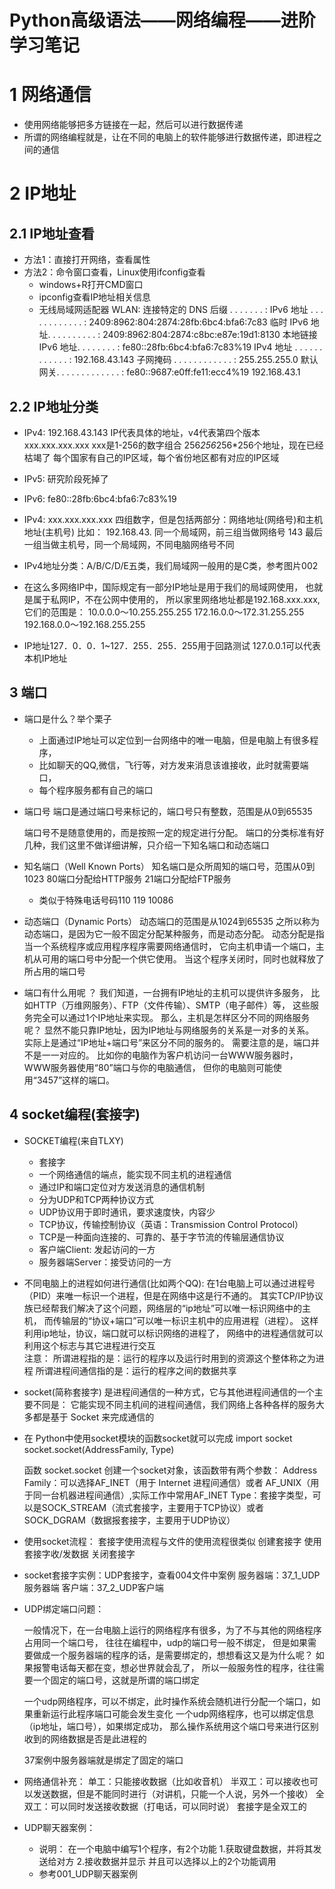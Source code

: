 # **Python高级语法——网络编程——进阶学习笔记**

# 1 网络通信
- 使用网络能够把多方链接在一起，然后可以进行数据传递
- 所谓的网络编程就是，让在不同的电脑上的软件能够进行数据传递，即进程之间的通信

# 2 IP地址

## 2.1 IP地址查看
- 方法1：直接打开网络，查看属性
- 方法2：命令窗口查看，Linux使用ifconfig查看
    - windows+R打开CMD窗口
    - ipconfig查看IP地址相关信息
    - 无线局域网适配器 WLAN:
       连接特定的 DNS 后缀 . . . . . . . :
       IPv6 地址 . . . . . . . . . . . . : 2409:8962:804:2874:28fb:6bc4:bfa6:7c83
       临时 IPv6 地址. . . . . . . . . . : 2409:8962:804:2874:c8bc:e87e:19d1:8130
       本地链接 IPv6 地址. . . . . . . . : fe80::28fb:6bc4:bfa6:7c83%19
       IPv4 地址 . . . . . . . . . . . . : 192.168.43.143
       子网掩码  . . . . . . . . . . . . : 255.255.255.0
       默认网关. . . . . . . . . . . . . : fe80::9687:e0ff:fe11:ecc4%19
                                           192.168.43.1
                                           
## 2.2 IP地址分类
- IPv4: 192.168.43.143
    IP代表具体的地址，v4代表第四个版本 
    xxx.xxx.xxx.xxx   xxx是1-256的数字组合 256*256*256*256个地址，现在已经枯竭了
    每个国家有自己的IP区域，每个省份地区都有对应的IP区域                                    
- IPv5: 研究阶段死掉了
- IPv6: fe80::28fb:6bc4:bfa6:7c83%19

- IPv4: xxx.xxx.xxx.xxx 
    四组数字，但是包括两部分：网络地址(网络号)和主机地址(主机号)
    比如：
    192.168.43. 同一个局域网，前三组当做网络号
    143 最后一组当做主机号，同一个局域网，不同电脑网络号不同

- IPv4地址分类：A/B/C/D/E五类，我们局域网一般用的是C类，参考图片002

- 在这么多网络IP中，国际规定有一部分IP地址是用于我们的局域网使用，
    也就是属于私网IP，不在公网中使用的，
    所以家里网络地址都是192.168.xxx.xxx,它们的范围是： 
    10.0.0.0～10.255.255.255
    172.16.0.0～172.31.255.255
    192.168.0.0～192.168.255.255
    
- IP地址127．0．0．1~127．255．255．255用于回路测试
    127.0.0.1可以代表本机IP地址


## 3 端口
- 端口是什么？举个栗子
    - 上面通过IP地址可以定位到一台网络中的唯一电脑，但是电脑上有很多程序，
    - 比如聊天的QQ,微信，飞行等，对方发来消息该谁接收，此时就需要端口，
    - 每个程序服务都有自己的端口

- 端口号
    端口是通过端口号来标记的，端口号只有整数，范围是从0到65535
    
    端口号不是随意使用的，而是按照一定的规定进行分配。
    端口的分类标准有好几种，我们这里不做详细讲解，只介绍一下知名端口和动态端口

- 知名端口（Well Known Ports）
    知名端口是众所周知的端口号，范围从0到1023
    80端口分配给HTTP服务
    21端口分配给FTP服务
    - 类似于特殊电话号码110 119 10086
    
- 动态端口（Dynamic Ports）
    动态端口的范围是从1024到65535
    之所以称为动态端口，是因为它一般不固定分配某种服务，而是动态分配。
    动态分配是指当一个系统程序或应用程序程序需要网络通信时，
    它向主机申请一个端口，主机从可用的端口号中分配一个供它使用。
    当这个程序关闭时，同时也就释放了所占用的端口号
    
- 端口有什么用呢 ？ 
    我们知道，一台拥有IP地址的主机可以提供许多服务，
    比如HTTP（万维网服务）、FTP（文件传输）、SMTP（电子邮件）等，
    这些服务完全可以通过1个IP地址来实现。
    那么，主机是怎样区分不同的网络服务呢？
    显然不能只靠IP地址，因为IP地址与网络服务的关系是一对多的关系。
    实际上是通过“IP地址+端口号”来区分不同的服务的。 
    需要注意的是，端口并不是一一对应的。
    比如你的电脑作为客户机访问一台WWW服务器时，
    WWW服务器使用“80”端口与你的电脑通信，
    但你的电脑则可能使用“3457”这样的端口。
    
## 4 socket编程(套接字)

- SOCKET编程(来自TLXY)
    - 套接字
    - 一个网络通信的端点，能实现不同主机的进程通信
    - 通过IP和端口定位对方发送消息的通信机制
    - 分为UDP和TCP两种协议方式
    - UDP协议用于即时通讯，要求速度快，内容少
    - TCP协议，传输控制协议（英语：Transmission Control Protocol）
    - TCP是一种面向连接的、可靠的、基于字节流的传输层通信协议   
    - 客户端Client: 发起访问的一方
    - 服务器端Server：接受访问的一方
    
- 不同电脑上的进程如何进行通信(比如两个QQ):
    在1台电脑上可以通过进程号（PID）来唯一标识一个进程，但是在网络中这是行不通的。
    其实TCP/IP协议族已经帮我们解决了这个问题，网络层的“ip地址”可以唯一标识网络中的主机，
    而传输层的“协议+端口”可以唯一标识主机中的应用进程（进程）。
    这样利用ip地址，协议，端口就可以标识网络的进程了，
    网络中的进程通信就可以利用这个标志与其它进程进行交互   
    注意：
        所谓进程指的是：运行的程序以及运行时用到的资源这个整体称之为进程
        所谓进程间通信指的是：运行的程序之间的数据共享

- socket(简称套接字) 是进程间通信的一种方式，它与其他进程间通信的一个主要不同是：
    它能实现不同主机间的进程间通信，我们网络上各种各样的服务大多都是基于 Socket 来完成通信的

- 在 Python中使用socket模块的函数socket就可以完成
    import socket
    socket.socket(AddressFamily, Type)
    
    函数 socket.socket 创建一个socket对象，该函数带有两个参数：
    Address Family：可以选择AF_INET（用于 Internet 进程间通信）或者 AF_UNIX（用于同一台机器进程间通信）,实际工作中常用AF_INET
    Type：套接字类型，可以是SOCK_STREAM（流式套接字，主要用于TCP协议）或者SOCK_DGRAM（数据报套接字，主要用于UDP协议）

- 使用socket流程：
    套接字使用流程与文件的使用流程很类似
        创建套接字
        使用套接字收/发数据
        关闭套接字

- socket套接字实例：UDP套接字，查看004文件中案例
    服务器端：37_1_UDP服务器端
    客户端：37_2_UDP客户端
    
- UDP绑定端口问题：

    一般情况下，在一台电脑上运行的网络程序有很多，为了不与其他的网络程序占用同一个端口号，
    往往在编程中，udp的端口号一般不绑定，
    但是如果需要做成一个服务器端的程序的话，是需要绑定的，想想看这又是为什么呢？
    如果报警电话每天都在变，想必世界就会乱了，
    所以一般服务性的程序，往往需要一个固定的端口号，这就是所谓的端口绑定

    一个udp网络程序，可以不绑定，此时操作系统会随机进行分配一个端口，如果重新运行此程序端口可能会发生变化
    一个udp网络程序，也可以绑定信息（ip地址，端口号），如果绑定成功，
    那么操作系统用这个端口号来进行区别收到的网络数据是否是此进程的
    
    37案例中服务器端就是绑定了固定的端口

- 网络通信补充：
    单工：只能接收数据（比如收音机）
    半双工：可以接收也可以发送数据，但是不能同时进行（对讲机，只能一个人说，另外一个接收）
    全双工：可以同时发送接收数据（打电话，可以同时说）
    套接字是全双工的
    
- UDP聊天器案例：
    - 说明：
        在一个电脑中编写1个程序，有2个功能
        1.获取键盘数据，并将其发送给对方
        2.接收数据并显示
        并且可以选择以上的2个功能调用     
    - 参考001_UDP聊天器案例




